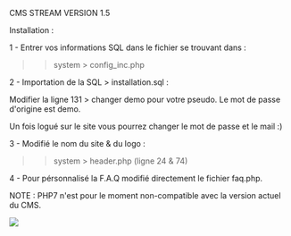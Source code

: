 CMS STREAM VERSION 1.5

Installation : 

1 - Entrer vos informations SQL dans le fichier se trouvant dans :

>>	system > config_inc.php

2 - Importation de la SQL > installation.sql :

Modifier la ligne 131 > changer demo pour votre pseudo.
Le mot de passe d'origine est demo.

Un fois logué sur le site vous pourrez changer le mot de passe et le mail :)

3 - Modifié le nom du site & du logo :

>>	system > header.php (ligne 24 & 74)

4 - Pour pérsonnalisé la F.A.Q modifié directement le fichier faq.php.

NOTE : PHP7 n'est pour le moment non-compatible avec la version actuel du CMS.

<img src="http://image.prntscr.com/image/ae9aaf773b1f4fb88d04983b2b7e1ccb.png">
